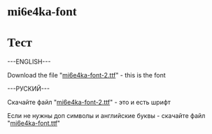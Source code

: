   <style>
   @font-face {
    font-family: mi6e4ka-font; /* Гарнитура шрифта */
    src: url(https://github.com/mi6e4ka/mi6e4ka-font/blob/master/mi6e4ka-font-2.ttf?raw=true); /* Путь к файлу со шрифтом */
   }
   h1 {
    font-family: mi6e4ka-font, 'mi6e4ka-font', cursive;
   }
  </style>
# mi6e4ka-font
<h1>Тест</h1>
<p>---ENGLISH---
<p>Download the file "<a href="https://github.com/mi6e4ka/mi6e4ka-font/blob/master/mi6e4ka-font-2.ttf?raw=true">mi6e4ka-font-2.ttf</a>" - this is the font
<p>---РУСКИЙ---
<p>Скачайте файл "<a href="https://github.com/mi6e4ka/mi6e4ka-font/blob/master/mi6e4ka-font-2.ttf?raw=true">mi6e4ka-font-2.ttf</a>" - это и есть шрифт
<p>Если не нужны доп символы и английские буквы - скачайте файл "<a href="https://github.com/mi6e4ka/mi6e4ka-font/blob/master/mi6e4ka-font.ttf?raw=true">mi6e4ka-font.ttf</a>"
